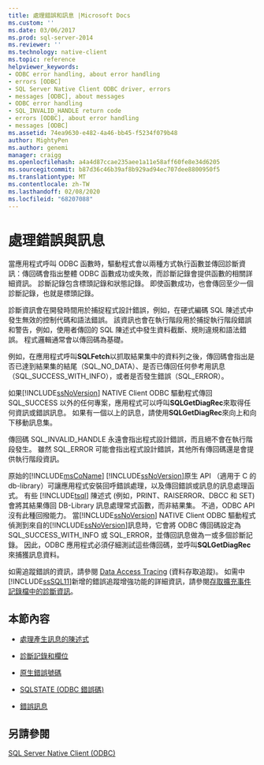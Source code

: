 ```yaml
---
title: 處理錯誤和訊息 |Microsoft Docs
ms.custom: ''
ms.date: 03/06/2017
ms.prod: sql-server-2014
ms.reviewer: ''
ms.technology: native-client
ms.topic: reference
helpviewer_keywords:
- ODBC error handling, about error handling
- errors [ODBC]
- SQL Server Native Client ODBC driver, errors
- messages [ODBC], about messages
- ODBC error handling
- SQL_INVALID_HANDLE return code
- errors [ODBC], about error handling
- messages [ODBC]
ms.assetid: 74ea9630-e482-4a46-bb45-f5234f079b48
author: MightyPen
ms.author: genemi
manager: craigg
ms.openlocfilehash: a4a4d87ccae235aee1a11e58aff60fe8e34d6205
ms.sourcegitcommit: b87d36c46b39af8b929ad94ec707dee8800950f5
ms.translationtype: MT
ms.contentlocale: zh-TW
ms.lasthandoff: 02/08/2020
ms.locfileid: "68207088"
---
```

# <a name="handling-errors-and-messages"></a>處理錯誤與訊息
  當應用程式呼叫 ODBC 函數時，驅動程式會以兩種方式執行函數並傳回診斷資訊：傳回碼會指出整體 ODBC 函數成功或失敗，而診斷記錄會提供函數的相關詳細資訊。 診斷記錄包含標頭記錄和狀態記錄。 即使函數成功，也會傳回至少一個診斷記錄，也就是標頭記錄。  
  
 診斷資訊會在開發時間用於捕捉程式設計錯誤，例如，在硬式編碼 SQL 陳述式中發生無效的控制代碼和語法錯誤。 該資訊也會在執行階段用於捕捉執行階段錯誤和警告，例如，使用者傳回的 SQL 陳述式中發生資料截斷、規則違規和語法錯誤。 程式邏輯通常會以傳回碼為基礎。  
  
 例如，在應用程式呼叫**SQLFetch**以抓取結果集中的資料列之後，傳回碼會指出是否已達到結果集的結尾（SQL_NO_DATA）、是否已傳回任何參考用訊息（SQL_SUCCESS_WITH_INFO），或者是否發生錯誤（SQL_ERROR）。  
  
 如果[!INCLUDE[ssNoVersion](../../includes/ssnoversion-md.md)] NATIVE Client ODBC 驅動程式傳回 SQL_SUCCESS 以外的任何專案，應用程式可以呼叫**SQLGetDiagRec**來取得任何資訊或錯誤訊息。 如果有一個以上的訊息，請使用**SQLGetDiagRec**來向上和向下移動訊息集。  
  
 傳回碼 SQL_INVALID_HANDLE 永遠會指出程式設計錯誤，而且絕不會在執行階段發生。 雖然 SQL_ERROR 可能會指出程式設計錯誤，其他所有傳回碼還是會提供執行階段資訊。  
  
 原始的[!INCLUDE[msCoName](../../includes/msconame-md.md)] [!INCLUDE[ssNoVersion](../../includes/ssnoversion-md.md)]原生 API （適用于 C 的 db-library）可讓應用程式安裝回呼錯誤處理，以及傳回錯誤或訊息的訊息處理函式。 有些 [!INCLUDE[tsql](../../includes/tsql-md.md)] 陳述式 (例如，PRINT、RAISERROR、DBCC 和 SET) 會將其結果傳回 DB-Library 訊息處理常式函數，而非結果集。 不過，ODBC API 沒有此種回撥能力。 當[!INCLUDE[ssNoVersion](../../includes/ssnoversion-md.md)] NATIVE Client ODBC 驅動程式偵測到來自的[!INCLUDE[ssNoVersion](../../includes/ssnoversion-md.md)]訊息時，它會將 ODBC 傳回碼設定為 SQL_SUCCESS_WITH_INFO 或 SQL_ERROR，並傳回訊息做為一或多個診斷記錄。 因此，ODBC 應用程式必須仔細測試這些傳回碼，並呼叫**SQLGetDiagRec**來捕獲訊息資料。  
  
 如需追蹤錯誤的資訊，請參閱 [Data Access Tracing](https://go.microsoft.com/fwlink/?LinkId=125805) (資料存取追蹤)。 如需中[!INCLUDE[ssSQL11](../../includes/sssql11-md.md)]新增的錯誤追蹤增強功能的詳細資訊，請參閱[存取擴充事件記錄檔中的診斷資訊](../native-client/features/accessing-diagnostic-information-in-the-extended-events-log.md)。  
  
## <a name="in-this-section"></a>本節內容  
  
-   [處理產生訊息的陳述式](processing-statements-that-generate-messages.md)  
  
-   [診斷記錄和欄位](diagnostic-records-and-fields.md)  
  
-   [原生錯誤號碼](native-error-numbers.md)  
  
-   [SQLSTATE &#40;ODBC 錯誤碼&#41;](sqlstate-odbc-error-codes.md)  
  
-   [錯誤訊息](error-messages.md)  
  
## <a name="see-also"></a>另請參閱  
 [SQL Server Native Client &#40;ODBC&#41;](../native-client/odbc/sql-server-native-client-odbc.md)  
  
  
